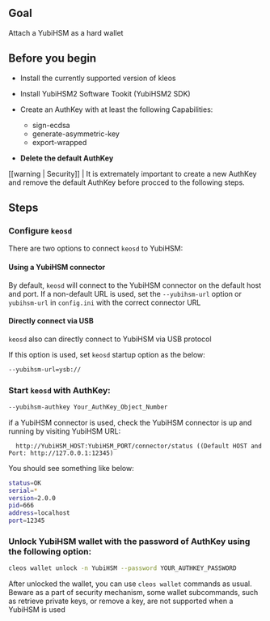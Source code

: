 ## Goal

Attach a YubiHSM as a hard wallet

## Before you begin

* Install the currently supported version of kleos

* Install YubiHSM2 Software Tookit (YubiHSM2 SDK)

* Create an AuthKey with at least the following Capabilities:

   * sign-ecdsa
   * generate-asymmetric-key
   * export-wrapped

* **Delete the default AuthKey**

[[warning | Security]]
| It is extremately important to create a new AuthKey and remove the default AuthKey before procced to the following steps.

## Steps

### Configure `keosd`

   There are two options to connect `keosd` to YubiHSM:

   #### Using a YubiHSM connector

   By default, `keosd` will connect to the YubiHSM connector on the default host and port. If a non-default URL is used, set the `--yubihsm-url` option or `yubihsm-url` in `config.ini` with the correct connector URL

   #### Directly connect via USB

   `keosd` also can directly connect to YubiHSM via USB protocol

   If this option is used, set `keosd` startup option as the below:

   ```bash
   --yubihsm-url=ysb://
   ```

### Start `keosd` with AuthKey:

   ```bash
   --yubihsm-authkey Your_AuthKey_Object_Number
   ```

   if a YubiHSM connector is used, check the YubiHSM connector is up and running by visiting YubiHSM URL:

      http://YubiHSM_HOST:YubiHSM_PORT/connector/status ((Default HOST and Port: http://127.0.0.1:12345)

   You should see something like below:

   ```bash
   status=OK
   serial=*
   version=2.0.0
   pid=666
   address=localhost
   port=12345
   ```

### Unlock YubiHSM wallet with the password of AuthKey using the following option:

   ```bash
   cleos wallet unlock -n YubiHSM --password YOUR_AUTHKEY_PASSWORD
   ```

   After unlocked the wallet, you can use `cleos wallet` commands as usual. Beware as a part of security mechanism, some wallet subcommands, such as retrieve private keys, or remove a key, are not supported when a YubiHSM is used